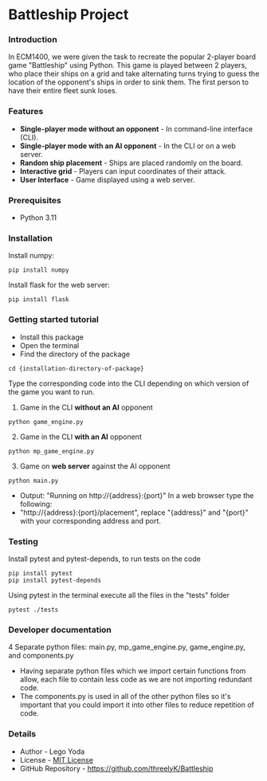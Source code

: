 ﻿# Battleship Project

### Introduction
In ECM1400, we were given the task to recreate the popular 2-player board game "Battleship" using Python. This game is played between 2 players, who place their ships on a grid and take alternating turns trying to guess the location of the opponent's ships in order to sink them. The first person to have their entire fleet sunk loses.

### Features
- **Single-player mode without an opponent** -  In command-line interface (CLI).
- **Single-player mode with an AI opponent** - In the CLI or on a web server.
- **Random ship placement** - Ships are placed randomly on the board.
- **Interactive grid** - Players can input coordinates of their attack.
- **User Interface** - Game displayed using a web server.

### Prerequisites
- Python 3.11

### Installation
Install numpy:
```
pip install numpy
```
Install flask for the web server:
```
pip install flask
```

### Getting started tutorial
- Install this package
- Open the terminal
- Find the directory of the package
```
cd {installation-directory-of-package}
```
Type the corresponding code into the CLI depending on which version of the game you want to run.
1. Game in the CLI **without an AI** opponent
```
python game_engine.py
```
2. Game in the CLI **with an AI** opponent
```
python mp_game_engine.py
```
3. Game on **web server** against the AI opponent
```
python main.py
```
- Output: "Running on http://{address}:{port}"
In a web browser type the following:
- "http://{address}:{port}/placement", replace "{address}" and "{port}" with your corresponding address and port.

### Testing
Install pytest and pytest-depends, to run tests on the code
```
pip install pytest
pip install pytest-depends
```
Using pytest in the terminal execute all the files in the "tests" folder
```
pytest ./tests
```
### Developer documentation
4 Separate python files: main.py, mp_game_engine.py, game_engine.py, and components.py

- Having separate python files which we import certain functions from allow, each file to contain less code as we are not importing redundant code.
- The components.py is used in all of the other python files so it's important that you could import it into other files to reduce repetition of code.

### Details
- Author - Lego Yoda
- License - [MIT License](https://opensource.org/license/mit/)
- GitHub Repository - https://github.com/threelyK/Battleship
